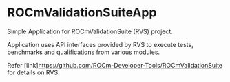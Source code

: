 # ROCmValidationSuiteApp
Simple Application for ROCmValidationSuite (RVS) project.

Application uses API interfaces provided by RVS to execute tests, benchmarks and qualifications from various modules. 

Refer [link]https://github.com/ROCm-Developer-Tools/ROCmValidationSuite for details on RVS.
